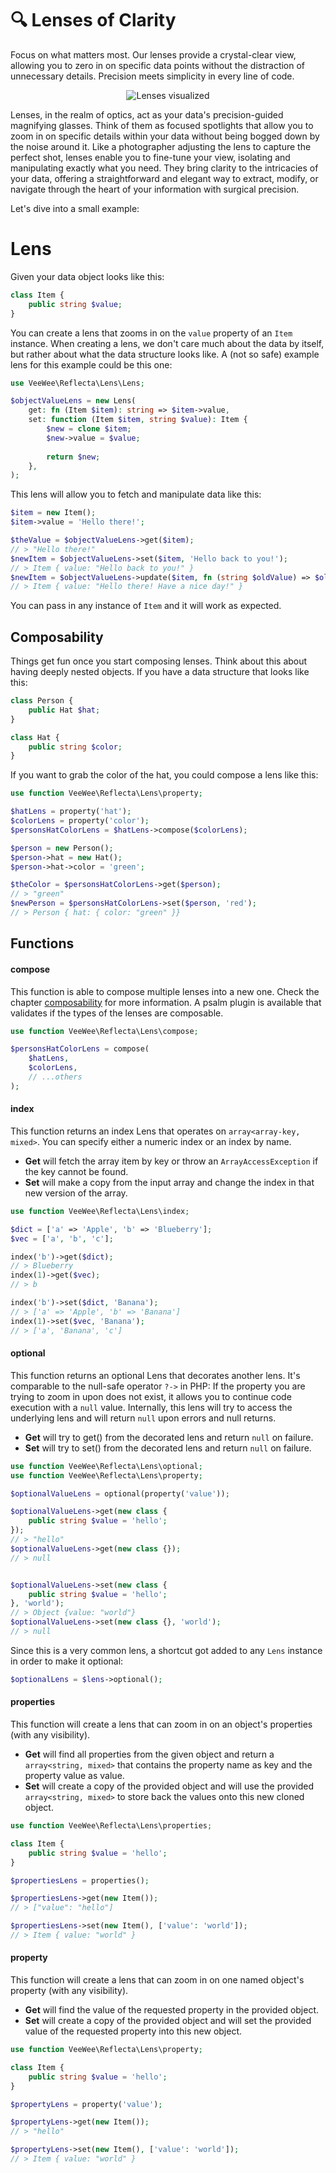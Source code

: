 # 🔍 Lenses of Clarity

Focus on what matters most.
Our lenses provide a crystal-clear view, allowing you to zero in on specific data points without the distraction of unnecessary details.
Precision meets simplicity in every line of code.

<div align="center">
    <img src="./assets/lens.png" alt="Lenses visualized" align="center" />
</div>

Lenses, in the realm of optics, act as your data's precision-guided magnifying glasses.
Think of them as focused spotlights that allow you to zoom in on specific details within your data without being bogged down by the noise around it.
Like a photographer adjusting the lens to capture the perfect shot, lenses enable you to fine-tune your view, isolating and manipulating exactly what you need.
They bring clarity to the intricacies of your data, offering a straightforward and elegant way to extract, modify, or navigate through the heart of your information with surgical precision.

Let's dive into a small example:

# Lens

Given your data object looks like this:

```php
class Item {
    public string $value;
}
```

You can create a lens that zooms in on the `value` property of an `Item` instance.
When creating a lens, we don't care much about the data by itself, but rather about what the data structure looks like.
A (not so safe) example lens for this example could be this one:

```php
use VeeWee\Reflecta\Lens\Lens;

$objectValueLens = new Lens(
    get: fn (Item $item): string => $item->value,
    set: function (Item $item, string $value): Item {
        $new = clone $item;
        $new->value = $value;
        
        return $new;
    },
);
```

This lens will allow you to fetch and manipulate data like this:

```php
$item = new Item();
$item->value = 'Hello there!';

$theValue = $objectValueLens->get($item);
// > "Hello there!"
$newItem = $objectValueLens->set($item, 'Hello back to you!');
// > Item { value: "Hello back to you!" }
$newItem = $objectValueLens->update($item, fn (string $oldValue) => $oldValue . ' Have a nice day!');
// > Item { value: "Hello there! Have a nice day!" }
```

You can pass in any instance of `Item` and it will work as expected.


## Composability

Things get fun once you start composing lenses.
Think about this about having deeply nested objects.
If you have a data structure that looks like this:

```php
class Person {
    public Hat $hat;
}

class Hat {
    public string $color;
}
```

If you want to grab the color of the hat, you could compose a lens like this:

```php
use function VeeWee\Reflecta\Lens\property;

$hatLens = property('hat');
$colorLens = property('color');
$personsHatColorLens = $hatLens->compose($colorLens);

$person = new Person();
$person->hat = new Hat();
$person->hat->color = 'green';

$theColor = $personsHatColorLens->get($person);
// > "green"
$newPerson = $personsHatColorLens->set($person, 'red');
// > Person { hat: { color: "green" }}
```

## Functions

#### compose

This function is able to compose multiple lenses into a new one.
Check the chapter [composability](#composability) for more information.
A psalm plugin is available that validates if the types of the lenses are composable.

```php
use function VeeWee\Reflecta\Lens\compose;

$personsHatColorLens = compose(
    $hatLens,
    $colorLens,
    // ...others
);
```

#### index

This function returns an index Lens that operates on `array<array-key, mixed>`.
You can specify either a numeric index or an index by name.

* **Get** will fetch the array item by key or throw an `ArrayAccessException` if the key cannot be found.
* **Set** will make a copy from the input array and change the index in that new version of the array.


```php
use function VeeWee\Reflecta\Lens\index;

$dict = ['a' => 'Apple', 'b' => 'Blueberry'];
$vec = ['a', 'b', 'c'];

index('b')->get($dict);
// > Blueberry
index(1)->get($vec);
// > b

index('b')->set($dict, 'Banana');
// > ['a' => 'Apple', 'b' => 'Banana']
index(1)->set($vec, 'Banana');
// > ['a', 'Banana', 'c']
```

#### optional

This function returns an optional Lens that decorates another lens.
It's comparable to the null-safe operator `?->` in PHP:
If the property you are trying to zoom in upon does not exist, it allows you to continue code execution with a `null` value.
Internally, this lens will try to access the underlying lens and will return `null` upon errors and null returns.

* **Get** will try to get() from the decorated lens and return `null` on failure. 
* **Set** will try to set() from the decorated lens and return `null` on failure.

```php
use function VeeWee\Reflecta\Lens\optional;
use function VeeWee\Reflecta\Lens\property;

$optionalValueLens = optional(property('value'));

$optionalValueLens->get(new class {
    public string $value = 'hello';
});
// > "hello"
$optionalValueLens->get(new class {});
// > null


$optionalValueLens->set(new class {
    public string $value = 'hello';
}, 'world');
// > Object {value: "world"}
$optionalValueLens->set(new class {}, 'world');
// > null
```

Since this is a very common lens, a shortcut got added to any `Lens` instance in order to make it optional:

```php
$optionalLens = $lens->optional();
```

#### properties

This function will create a lens that can zoom in on an object's properties (with any visibility).

* **Get** will find all properties from the given object and return a `array<string, mixed>` that contains the property name as key and the property value as value.
* **Set** will create a copy of the provided object and will use the provided `array<string, mixed>` to store back the values onto this new cloned object.

```php
use function VeeWee\Reflecta\Lens\properties;

class Item {
    public string $value = 'hello';
}

$propertiesLens = properties();

$propertiesLens->get(new Item());
// > ["value": "hello"]

$propertiesLens->set(new Item(), ['value': 'world']);
// > Item { value: "world" }
```

#### property

This function will create a lens that can zoom in on one named object's property (with any visibility).

* **Get** will find the value of the requested property in the provided object.
* **Set** will create a copy of the provided object and will set the provided value of the requested property into this new object.

```php
use function VeeWee\Reflecta\Lens\property;

class Item {
    public string $value = 'hello';
}

$propertyLens = property('value');

$propertyLens->get(new Item());
// > "hello"

$propertyLens->set(new Item(), ['value': 'world']);
// > Item { value: "world" }
```

